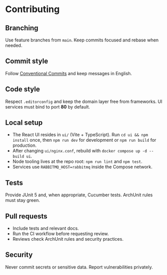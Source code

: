 # Contributing

## Branching
Use feature branches from `main`. Keep commits focused and rebase when needed.

## Commit style
Follow [Conventional Commits](https://www.conventionalcommits.org/) and keep messages in English.

## Code style
Respect `.editorconfig` and keep the domain layer free from frameworks. UI services must bind to port **80** by default.

## Local setup
- The React UI resides in `ui/` (Vite + TypeScript). Run `cd ui && npm install` once, then `npm run dev` for development or `npm run build` for production.
- After changing `ui/nginx.conf`, rebuild with `docker compose up -d --build ui`.
- Node tooling lives at the repo root: `npm run lint` and `npm test`.
- Services use `RABBITMQ_HOST=rabbitmq` inside the Compose network.

## Tests
Provide JUnit 5 and, when appropriate, Cucumber tests. ArchUnit rules must stay green.

## Pull requests
- Include tests and relevant docs.
- Run the CI workflow before requesting review.
- Reviews check ArchUnit rules and security practices.

## Security
Never commit secrets or sensitive data. Report vulnerabilities privately.
